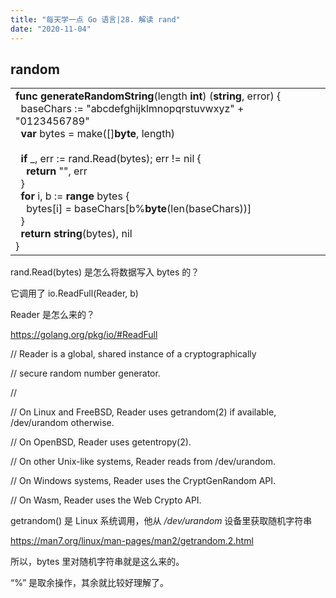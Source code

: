```yaml
---
title: "每天学一点 Go 语言|28. 解读 rand"
date: "2020-11-04"
---
```


## random

<table class=""><tbody><tr><td><strong>func</strong> <strong>generateRandomString</strong>(length <strong>int</strong>) (<strong>string</strong>, error) {<br>&nbsp; baseChars := "abcdefghijklmnopqrstuvwxyz" + "0123456789"<br>&nbsp; <strong>var</strong> bytes = make([]<strong>byte</strong>, length)<br><br>&nbsp; <strong>if</strong> _, err := rand.Read(bytes); err != nil {<br>&nbsp; &nbsp; <strong>return</strong> "", err<br>&nbsp; }<br>&nbsp; <strong>for</strong> i, b := <strong>range</strong> bytes {<br>&nbsp; &nbsp; bytes[i] = baseChars[b%<strong>byte</strong>(len(baseChars))]<br>&nbsp; }<br>&nbsp; <strong>return</strong> <strong>string</strong>(bytes), nil<br>}</td></tr></tbody></table>

rand.Read(bytes) 是怎么将数据写入 bytes 的？

它调用了 io.ReadFull(Reader, b)

Reader 是怎么来的？

https://golang.org/pkg/io/#ReadFull

// Reader is a global, shared instance of a cryptographically

// secure random number generator.

//

// On Linux and FreeBSD, Reader uses getrandom(2) if available, /dev/urandom otherwise.

// On OpenBSD, Reader uses getentropy(2).

// On other Unix-like systems, Reader reads from /dev/urandom.

// On Windows systems, Reader uses the CryptGenRandom API.

// On Wasm, Reader uses the Web Crypto API.  

getrandom() 是 Linux 系统调用，他从 _/dev/urandom_ 设备里获取随机字符串

https://man7.org/linux/man-pages/man2/getrandom.2.html

所以，bytes 里对随机字符串就是这么来的。

“%” 是取余操作，其余就比较好理解了。
